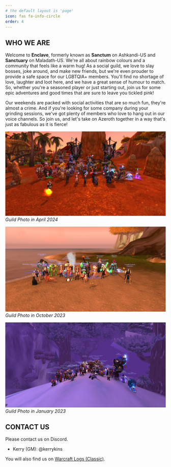 ```yaml
---
# the default layout is 'page'
icon: fas fa-info-circle
order: 4
---
```


## WHO WE ARE
Welcome to **Enclave**, formerly known as **Sanctum** on Ashkandi-US and **Sanctuary** on Maladath-US. We're all about rainbow colours and a community that feels like a warm hug! As a social guild, we love to slay bosses, joke around, and make new friends, but we're even prouder to provide a safe space for our LGBTQIA+ members. You'll find no shortage of love, laughter and loot here, and we have a great sense of humour to match. So, whether you're a seasoned player or just starting out, join us for some epic adventures and good times that are sure to leave you tickled pink!

Our weekends are packed with social activities that are so much fun, they're almost a crime. And if you're looking for some company during your grinding sessions, we've got plenty of members who love to hang out in our voice channels. So join us, and let's take on Azeroth together in a way that's just as fabulous as it is fierce!

![Guild Photo 2024](/images/Groupphoto1.jpg)
_Guild Photo in April 2024_

![Guild Photo 2023](/images/Groupphoto2.jpg)
_Guild Photo in October 2023_

![Guild Photo 2023](/images/Groupphoto3.jpg)
_Guild Photo in January 2023_

## CONTACT US
Please contact us on Discord. 
- Kerry (GM): @kerrykins 

You will also find us on [Warcraft Logs (Classic)](https://classic.warcraftlogs.com/guild/id/696071).